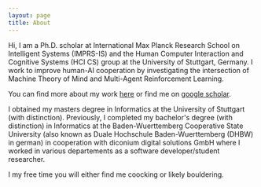 ```yaml
---
layout: page
title: About
---
```



Hi, I am a Ph.D. scholar at International Max Planck Research School on Intelligent Systems (IMPRS-IS) and the Human Computer Interaction and Cognitive Systems (HCI CS) group at the University of Stuttgart, Germany. 
I work to improve human-AI cooperation by investigating the intersection of Machine Theory of Mind and Multi-Agent Reinforcement Learning.

You can find more about my work [here](https://www.perceptualui.org/people/ruhdorfer/) or find me on [google scholar](https://scholar.google.de/citations?user=Bb4aplwAAAAJ&hl=de).

I obtained my masters degree in Informatics at the University of Stuttgart (with distinction). 
Previously, I completed my bachelor's degree (with distinction) in Informatics at the Baden-Wuerttemberg Cooperative State University (also known as Duale Hochschule Baden-Wuerttemberg (DHBW) in german) in cooperation with diconium digital solutions GmbH where I worked in various departements as a software developer/student researcher.

I my free time you will either find me coocking or likely bouldering.



